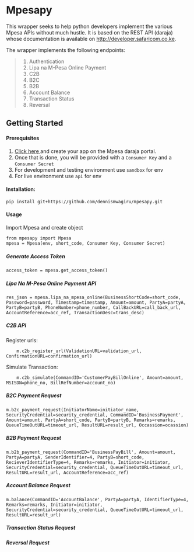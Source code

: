Mpesapy
=======
This wrapper seeks to help python developers implement the various Mpesa APIs without much hustle. It is based on the REST API (daraja) whose documentation is available on http://developer.safaricom.co.ke.

The wrapper implements the following endpoints:
>1. Authentication
>2. Lipa na M-Pesa Online Payment
>3. C2B
>4. B2C
>5. B2B
>6. Account Balance
>7. Transaction Status
>8. Reversal

Getting Started
---------------

#### Prerequisites
1. <a href="https://developer.safaricom.co.ke/user/me/apps">Click here </a> and create your app on the Mpesa daraja portal.
2. Once that is done, you will be provided with a `Consumer Key` and a `Consumer Secret`
3. For development and testing environment use `sandbox` for env
4. For live environment use `api` for env

#### Installation:

    pip install git+https://github.com/dennismwagiru/mpesapy.git

#### Usage
Import Mpesa and create object

    from mpesapy import Mpesa
    mpesa = Mpesa(env, short_code, Consumer Key, Consumer Secret)

##### Generate Access Token
    access_token = mpesa.get_access_token()

##### Lipa Na M-Pesa Online Payment API
    res_json = mpesa.lipa_na_mpesa_online(BusinessShortCode=short_code, Password=password, Timestamp=timestamp, Amount=amount, PartyA=partyA, PartyB=partyB, PhoneNumber=phone_number, CallBackURL=call_back_url, AccountReference=acc_ref, TransactionDesc=trans_desc)

##### C2B API
Register urls:

        m.c2b_register_url(ValidationURL=validation_url, ConfirmationURL=confirmation_url)
Simulate Transaction:

        m.c2b_simulate(CommandID='CustomerPayBillOnline', Amount=amount, MSISDN=phone_no, BillRefNumber=account_no)

##### B2C Payment Request
    m.b2c_payment_request(InitiatorName=initiator_name, SecurityCredential=security_credential, CommandID='BusinessPayment', Amount=amount, PartyA=short_code, PartyB=partyB, Remarks=remarks, QueueTimeOutURL=timeout_url, ResultURL=result_url, Occassion=ocassion)

##### B2B Payment Request
    m.b2b_payment_request(CommandID='BusinessPayBill', Amount=amount, PartyA=partyA, SenderIdentifier=4, PartyB=short_code, RecieverIdentifierType=4, Remarks=remarks, Initiator=initiator, SecurityCredential=security_credential, QueueTimeOutURL=timeout_url, ResultURL=result_url, AccountReference=acc_ref)

##### Account Balance Request
    m.balance(CommandID='AccountBalance', PartyA=partyA, IdentifierType=4, Remarks=remarks, Initiator=initiator, SecurityCredential=security_credential, QueueTimeOutURL=timeout_url, ResultURL=result_url)

##### Transaction Status Request

##### Reversal Request